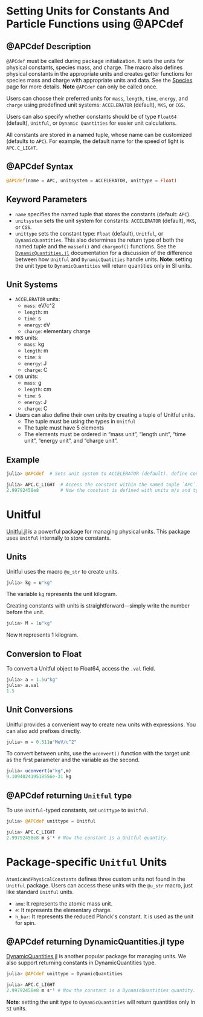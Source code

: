 # Setting Units for Constants And Particle Functions using @APCdef

## @APCdef Description

`@APCdef` must be called during package initialization. It sets the units for physical constants, 
species mass, and charge. 
The macro also defines physical constants in the appropriate units and creates getter functions 
for species mass and charge with appropriate units and data. See the [Species](species.md) page for more details.
**Note** `@APCdef` can only be called once.

Users can choose their preferred units for `mass`, `length`, `time`, `energy`, and `charge`
using predefined unit systems: `ACCELERATOR` (default), `MKS`, or `CGS`. 

Users can also specify whether constants should be of type `Float64` (default), `Unitful`, 
or `Dynamic Quantities` for easier unit calculations. 

All constants are stored in a named tuple, whose name can be customized (defaults to `APC`).
For example, the default name for the speed of light is `APC.C_LIGHT`.

## @APCdef Syntax

```julia
@APCdef(name = APC, unitsystem = ACCELERATOR, unittype = Float)
```

## Keyword Parameters

- `name` specifies the named tuple that stores the constants (default: `APC`).
- `unitsystem` sets the unit system for constants: `ACCELERATOR` (default), `MKS`, or `CGS`.
- `unittype` sets the constant type: `Float` (default), `Unitful`, or `DynamicQuantities`. 
This also determines the return type of both the named tuple and the `massof()` and `chargeof()` functions.
See the [`DynamicQuantities.jl`](https://github.com/SymbolicML/DynamicQuantities.jl) documentation
for a discussion of the difference between how `Unitful` and `DynamicQuatities` handle units.
**Note**: setting the unit type to `DynamicQuantities` will return quantities only in SI units.

## Unit Systems

- `ACCELERATOR` units:
    - `mass`: eV/c^2
    - `length`: m
    - `time`: s
    - `energy`: eV
    - `charge`: elementary charge
- `MKS` units:
    - `mass`: kg
    - `length`: m
    - `time`: s
    - `energy`: J
    - `charge`: C
- `CGS` units:
    - `mass`: g
    - `length`: cm
    - `time`: s
    - `energy`: J
    - `charge`: C
- Users can also define their own units by creating a tuple of Unitful units.
    - The tuple must be using the types in `Unitful`
    - The tuple must have 5 elements
    - The elements must be ordered in “mass unit”, “length unit”, “time unit”, “energy unit”, and “charge unit”.

## Example

```julia
julia> @APCdef  # Sets unit system to ACCELERATOR (default). define constants with type Float64.

julia> APC.C_LIGHT  # Access the constant within the named tuple `APC`.
2.99792458e8        # Now the constant is defined with units m/s and type Float64.
```

# Unitful

[Unitful.jl](https://github.com/PainterQubits/Unitful.jl) is a powerful package for managing physical units. 
This package uses `Unitful` internally to store constants.

## Units

Unitful uses the macro `@u_str` to create units.

```julia
julia> kg = u"kg"
```

The variable `kg` represents the unit kilogram.

Creating constants with units is straightforward—simply write the number before the unit.

```julia
julia> M = 1u"kg"
```

Now `M` represents 1 kilogram.

## Conversion to Float

To convert a Unitful object to Float64, access the `.val` field.

```julia
julia> a = 1.5u"kg"
julia> a.val
1.5
```

## Unit Conversions

Unitful provides a convenient way to create new units with expressions. You can also add prefixes directly.

```julia
julia> m = 0.511u"MeV/c^2"
```

To convert between units, use the `uconvert()` function with the target unit as the first parameter and the variable as the second.

```julia
julia> uconvert(u"kg",m)
9.109402419518556e-31 kg
```

## @APCdef returning `Unitful` type

To use `Unitful`-typed constants, set `unittype` to `Unitful`.

```julia
julia> @APCdef unittype = Unitful 

julia> APC.C_LIGHT 
2.99792458e8 m s⁻¹ # Now the constant is a Unitful quantity.
```

# Package-specific `Unitful` Units

`AtomicAndPhysicalConstants` defines three custom units not found in the `Unitful` package. 
Users can access these units with the `@u_str` macro, just like standard `Unitful` units.

- `amu`: It represents the atomic mass unit.
- `e`: It represents the elementary charge.
- `h_bar`: It represents the reduced Planck's constant. It is used as the unit for spin.

## @APCdef returning DynamicQuantities.jl type

[DynamicQuantities.jl](https://github.com/SymbolicML/DynamicQuantities.jl) is another popular package for managing units. We also support returning constants in DynamicQuantities type.

```julia
julia> @APCdef unittype = DynamicQuantities

julia> APC.C_LIGHT 
2.99792458e8 m s⁻¹ # Now the constant is a DynamicQuantities quantity.
```

**Note**: setting the unit type to `DynamicQuantities` will return quantities only in `SI` units.